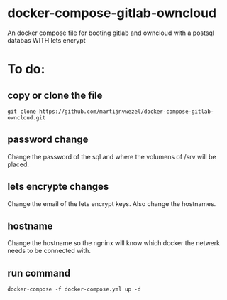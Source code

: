 # docker-compose-gitlab-owncloud
An docker compose file for booting gitlab and owncloud with a postsql databas WITH lets encrypt

# To do:
## copy or clone the file 
`git clone https://github.com/martijnvwezel/docker-compose-gitlab-owncloud.git`

## password change 
Change the password of the sql and where the volumens of /srv will be placed.

## lets encrypte changes
Change the email of the lets encrypt keys. Also change the hostnames.

## hostname 
Change the hostname so the ngninx will know which docker the netwerk needs to be connected with.

## run command 
`docker-compose -f docker-compose.yml up -d`


